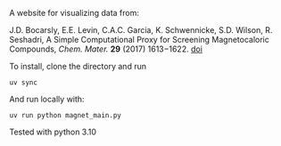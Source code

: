 A website for visualizing data from:

 J.D. Bocarsly, E.E. Levin, C.A.C. Garcia, K. Schwennicke, S.D. Wilson, R. Seshadri, A Simple Computational Proxy for Screening Magnetocaloric Compounds, *Chem. Mater.* **29** (2017) 1613−1622. [doi](https://doi.org/10.1021/acs.chemmater.6b04729)


To install, clone the directory and run 
```
uv sync
```

And run locally with:

```
uv run python magnet_main.py
```

Tested with python 3.10
